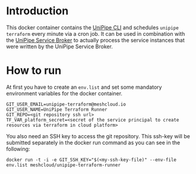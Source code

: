 # Introduction

This docker container contains the [UniPipe CLI](https://github.com/meshcloud/unipipe-service-broker/tree/master/cli) 
and schedules `unipipe terraform` every minute via a cron job. It can be used in combination with the 
[UniPipe Service Broker](https://github.com/meshcloud/unipipe-service-broker) to actually process the service instances 
that were written by the UniPipe Service Broker.

# How to run

At first you have to create an `env.list` and set some mandatory environment variables for the docker container.

```
GIT_USER_EMAIL=unipipe-terraform@meshcloud.io
GIT_USER_NAME=UniPipe Terraform Runner
GIT_REPO=<git repository ssh url>
TF_VAR_platform_secret=<secret of the service principal to create resources via terraform in cloud platform>
```

You also need an SSH key to access the git repository. This ssh-key will be submitted separately in the docker run command
as you can see in the following:

```
docker run -t -i -e GIT_SSH_KEY="$(<my-ssh-key-file)" --env-file env.list meshcloud/unipipe-terraform-runner
```
